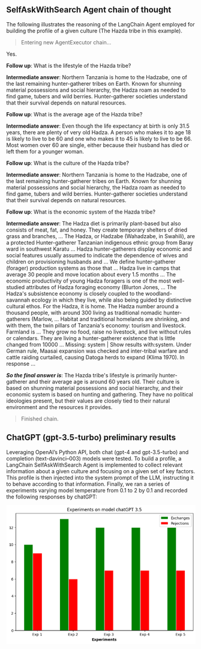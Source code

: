 ## SelfAskWithSearch Agent chain of thought
The following illustrates the reasoning of the LangChain Agent employed for building the profile of a given culture (The Hazda tribe in this example).

> Entering new AgentExecutor chain...

Yes.
 
**Follow up**: What is the lifestyle of the Hazda tribe?

**Intermediate answer**: Northern Tanzania is home to the Hadzabe, one of the last remaining hunter-gatherer tribes on Earth. Known for shunning material possessions and social hierarchy, the Hadza roam as needed to find game, tubers and wild berries. Hunter-gatherer societies understand that their survival depends on natural resources.

**Follow up**: What is the average age of the Hazda tribe?

**Intermediate answer**: Even though the life expectancy at birth is only 31.5 years, there are plenty of very old Hadza. A person who makes it to age 18 is likely to live to be 60 and one who makes it to 45 is likely to live to be 66. Most women over 60 are single, either because their husband has died or left them for a younger woman.

**Follow up**: What is the culture of the Hazda tribe?

**Intermediate answer**: Northern Tanzania is home to the Hadzabe, one of the last remaining hunter-gatherer tribes on Earth. Known for shunning material possessions and social hierarchy, the Hadza roam as needed to find game, tubers and wild berries. Hunter-gatherer societies understand that their survival depends on natural resources.

**Follow up**: What is the economic system of the Hazda tribe?

**Intermediate answer**: The Hadza diet is primarily plant-based but also consists of meat, fat, and honey. They create temporary shelters of dried grass and branches, ... The Hadza, or Hadzabe (Wahadzabe, in Swahili), are a protected Hunter-gatherer Tanzanian indigenous ethnic group from Baray ward in southwest Karatu ... Hadza hunter-gatherers display economic and social features usually assumed to indicate the dependence of wives and children on provisioning husbands and ... We define hunter-gatherer (forager) production systems as those that ... Hadza live in camps that average 30 people and move location about every 1.5 months ... The economic productivity of young Hadza foragers is one of the most well-studied attributes of Hadza foraging economy (Blurton Jones, ... The Hadza's subsistence economy is closely coupled to the woodland-savannah ecology in which they live, while also being guided by distinctive cultural ethos. For the Hadza, it is home. The Hadza number around a thousand people, with around 300 living as traditional nomadic hunter-gatherers (Marlow, ... Habitat and traditional homelands are shrinking, and with them, the twin pillars of Tanzania's economy: tourism and livestock. Farmland is ... They grow no food, raise no livestock, and live without rules or calendars. They are living a hunter-gatherer existence that is little changed from 10000 ... Missing: system | Show results with:system. Under German rule, Maasai expansion was checked and inter-tribal warfare and cattle raiding curtailed, causing Datoga herds to expand (Klima 1970). In response ...

***So the final answer is***: The Hazda tribe's lifestyle is primarily hunter-gatherer and their average age is around 60 years old. Their culture is based on shunning material possessions and social hierarchy, and their economic system is based on hunting and gathering. They have no political ideologies present, but their values are closely tied to their natural environment and the resources it provides.

> Finished chain.

## ChatGPT (gpt-3.5-turbo) preliminary results
Leveraging OpenAI’s Python API, both chat (gpt-4 and gpt-3.5-turbo) and completion (text-davinci–003) models were tested. To build a profile, a LangChain SelfAskWithSearch Agent is implemented to collect relevant information about a given culture and focusing on a given set of key factors. This profile is then injected into the system prompt of the LLM, instructing it to behave according to that information. Finally, we ran a series of experiments varying model temperature from 0.1 to 2 by 0.1 and recorded the following responses by chatGPT:

![Summary_Results](Summary_Results.png)
